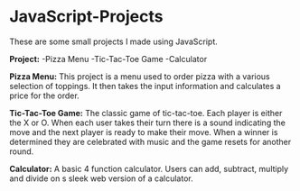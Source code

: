 # JavaScript-Projects
These are some small projects I made using JavaScript.

**Project:**
-Pizza Menu
-Tic-Tac-Toe Game
-Calculator

**Pizza Menu:**
This project is a menu used to order pizza with a various selection of toppings. It then takes the input
information and calculates a price for the order.

**Tic-Tac-Toe Game:**
The classic game of tic-tac-toe. Each player is either the X or O. When each user takes their turn there is a sound 
indicating the move and the next player is ready to make their move. When a winner is determined they are celebrated with music
and the game resets for another round.

**Calculator:**
A basic 4 function calculator. Users can add, subtract, multiply and divide on s sleek web version of a calculator.

